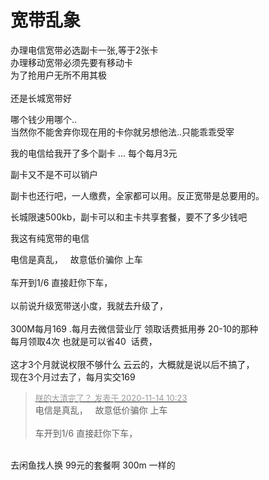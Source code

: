 # 宽带乱象


办理电信宽带必选副卡一张,等于2张卡<br />
办理移动宽带必须先要有移动卡<br />
为了抢用户无所不用其极<br />
<br />
还是长城宽带好

<img src="static/image/smiley/default/sweat.gif" smilieid="10" border="0" alt="" /><img src="static/image/smiley/default/sweat.gif" smilieid="10" border="0" alt="" />哪个钱少用哪个..<br />
当然你不能舍弃你现在用的卡你就另想他法..只能乖乖受宰

我的电信给我开了多个副卡 ... 每个每月3元

副卡又不是不可以销户

副卡也还行吧，一人缴费，全家都可以用。反正宽带是总要用的。

长城限速500kb，副卡可以和主卡共享套餐，要不了多少钱吧

我这有纯宽带的电信

电信是真乱，&nbsp; &nbsp;故意低价骗你 上车<br />
<br />
车开到1/6 直接赶你下车，&nbsp;&nbsp;<br />
<br />
以前说升级宽带送小度，我就去升级了，<br />
<br />
300M每月169 .每月去微信营业厅 领取话费抵用券 20-10的那种&nbsp; &nbsp;<br />
每月领取4次 也就是可以省40&nbsp;&nbsp;话费，&nbsp;&nbsp;<br />
<br />
这才3个月就说权限不够什么 云云的，大概就是说以后不搞了，<br />
现在3个月过去了，每月实交169<img src="static/image/smiley/default/cry.gif" smilieid="4" border="0" alt="" />

<div class="quote"><blockquote><font size="2"><a href="https://www.hostloc.com/forum.php?mod=redirect&amp;goto=findpost&amp;pid=9452092&amp;ptid=766513" target="_blank"><font color="#999999">朕的大清完了？ 发表于 2020-11-14 10:23</font></a></font><br />
电信是真乱，&nbsp; &nbsp;故意低价骗你 上车<br />
<br />
车开到1/6 直接赶你下车，&nbsp;&nbsp;</blockquote></div><br />
去闲鱼找人换 99元的套餐啊 300m 一样的
